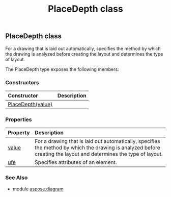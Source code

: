 ﻿---
title: PlaceDepth class
second_title: Aspose.Diagram for Python via .NET API References
description: 
type: docs
weight: 1600
url: /python-net/aspose.diagram/placedepth/
is_root: false
---

## PlaceDepth class

For a drawing that is laid out automatically, specifies the method by which the drawing is analyzed before creating the layout and determines the type of layout.



The PlaceDepth type exposes the following members:

### Constructors
| Constructor | Description |
| :- | :- |
| [PlaceDepth(value)](/diagram/python-net/aspose.diagram/placedepth/__init__/#PlaceDepthValue) |  |


### Properties
| Property | Description |
| :- | :- |
| [value](/diagram/python-net/aspose.diagram/placedepth/value) | For a drawing that is laid out automatically, specifies the method by which the drawing is analyzed before creating the layout and determines the type of layout. |
| [ufe](/diagram/python-net/aspose.diagram/placedepth/ufe) | Specifies attributes of an element. |


### See Also

* module [aspose.diagram](../)
